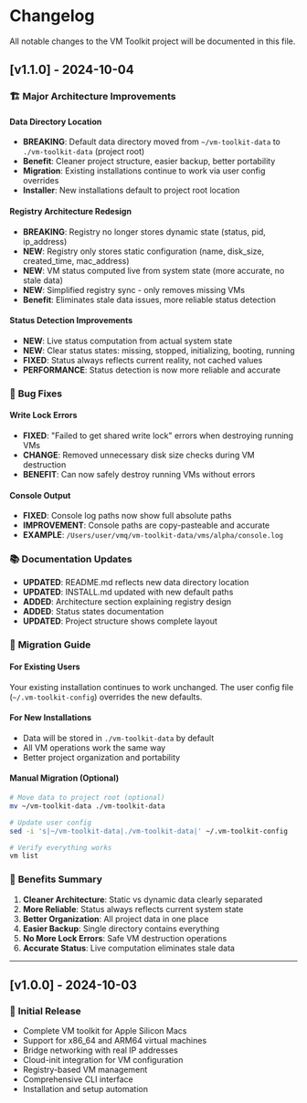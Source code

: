 # Changelog

All notable changes to the VM Toolkit project will be documented in this file.

## [v1.1.0] - 2024-10-04

### 🏗️ **Major Architecture Improvements**

#### Data Directory Location
- **BREAKING**: Default data directory moved from `~/vm-toolkit-data` to `./vm-toolkit-data` (project root)
- **Benefit**: Cleaner project structure, easier backup, better portability
- **Migration**: Existing installations continue to work via user config overrides
- **Installer**: New installations default to project root location

#### Registry Architecture Redesign
- **BREAKING**: Registry no longer stores dynamic state (status, pid, ip_address)
- **NEW**: Registry only stores static configuration (name, disk_size, created_time, mac_address)
- **NEW**: VM status computed live from system state (more accurate, no stale data)
- **NEW**: Simplified registry sync - only removes missing VMs
- **Benefit**: Eliminates stale data issues, more reliable status detection

#### Status Detection Improvements
- **NEW**: Live status computation from actual system state
- **NEW**: Clear status states: missing, stopped, initializing, booting, running
- **FIXED**: Status always reflects current reality, not cached values
- **PERFORMANCE**: Status detection is now more reliable and accurate

### 🐛 **Bug Fixes**

#### Write Lock Errors
- **FIXED**: "Failed to get shared write lock" errors when destroying running VMs
- **CHANGE**: Removed unnecessary disk size checks during VM destruction
- **BENEFIT**: Can now safely destroy running VMs without errors

#### Console Output
- **FIXED**: Console log paths now show full absolute paths
- **IMPROVEMENT**: Console paths are copy-pasteable and accurate
- **EXAMPLE**: `/Users/user/vmq/vm-toolkit-data/vms/alpha/console.log`

### 📚 **Documentation Updates**

- **UPDATED**: README.md reflects new data directory location
- **UPDATED**: INSTALL.md updated with new default paths
- **ADDED**: Architecture section explaining registry design
- **ADDED**: Status states documentation
- **UPDATED**: Project structure shows complete layout

### 🔄 **Migration Guide**

#### For Existing Users
Your existing installation continues to work unchanged. The user config file (`~/.vm-toolkit-config`) overrides the new defaults.

#### For New Installations
- Data will be stored in `./vm-toolkit-data` by default
- All VM operations work the same way
- Better project organization and portability

#### Manual Migration (Optional)
```bash
# Move data to project root (optional)
mv ~/vm-toolkit-data ./vm-toolkit-data

# Update user config
sed -i 's|~/vm-toolkit-data|./vm-toolkit-data|' ~/.vm-toolkit-config

# Verify everything works
vm list
```

### 🎯 **Benefits Summary**

1. **Cleaner Architecture**: Static vs dynamic data clearly separated
2. **More Reliable**: Status always reflects current system state
3. **Better Organization**: All project data in one place
4. **Easier Backup**: Single directory contains everything
5. **No More Lock Errors**: Safe VM destruction operations
6. **Accurate Status**: Live computation eliminates stale data

---

## [v1.0.0] - 2024-10-03

### 🎉 **Initial Release**

- Complete VM toolkit for Apple Silicon Macs
- Support for x86_64 and ARM64 virtual machines
- Bridge networking with real IP addresses
- Cloud-init integration for VM configuration
- Registry-based VM management
- Comprehensive CLI interface
- Installation and setup automation
